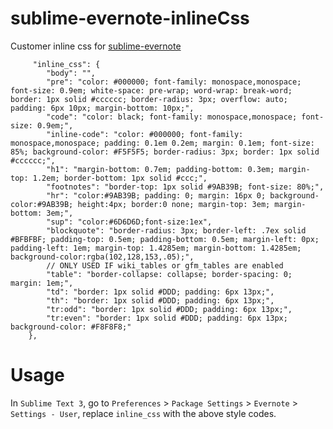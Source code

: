 # sublime-evernote-inlineCss
Customer inline css for [sublime-evernote](https://github.com/bordaigorl/sublime-evernote)

```
     "inline_css": {
        "body": "",
        "pre": "color: #000000; font-family: monospace,monospace; font-size: 0.9em; white-space: pre-wrap; word-wrap: break-word; border: 1px solid #cccccc; border-radius: 3px; overflow: auto; padding: 6px 10px; margin-bottom: 10px;",
        "code": "color: black; font-family: monospace,monospace; font-size: 0.9em;",
        "inline-code": "color: #000000; font-family: monospace,monospace; padding: 0.1em 0.2em; margin: 0.1em; font-size: 85%; background-color: #F5F5F5; border-radius: 3px; border: 1px solid #cccccc;",
        "h1": "margin-bottom: 0.7em; padding-bottom: 0.3em; margin-top: 1.2em; border-bottom: 1px solid #ccc;",
        "footnotes": "border-top: 1px solid #9AB39B; font-size: 80%;",
        "hr": "color:#9AB39B; padding: 0; margin: 16px 0; background-color:#9AB39B; height:4px; border:0 none; margin-top: 3em; margin-bottom: 3em;",
        "sup": "color:#6D6D6D;font-size:1ex",
        "blockquote": "border-radius: 3px; border-left: .7ex solid #BFBFBF; padding-top: 0.5em; padding-bottom: 0.5em; margin-left: 0px; padding-left: 1em; margin-top: 1.4285em; margin-bottom: 1.4285em; background-color:rgba(102,128,153,.05);",
        // ONLY USED IF wiki_tables or gfm_tables are enabled
        "table": "border-collapse: collapse; border-spacing: 0; margin: 1em;",
        "td": "border: 1px solid #DDD; padding: 6px 13px;",
        "th": "border: 1px solid #DDD; padding: 6px 13px;",
        "tr:odd": "border: 1px solid #DDD; padding: 6px 13px;",
        "tr:even": "border: 1px solid #DDD; padding: 6px 13px; background-color: #F8F8F8;"
    },
```

# Usage

In `Sublime Text 3`, go to `Preferences` > `Package Settings` > `Evernote` > `Settings - User`, replace `inline_css` with the above  style codes.
